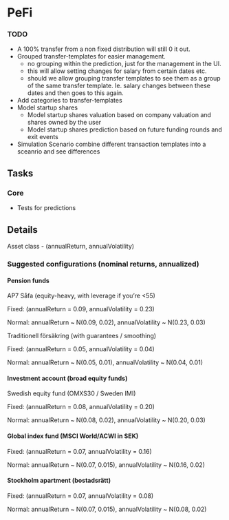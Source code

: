 # PeFi

### TODO

- A 100% transfer from a non fixed distribution will still 0 it out.
- Grouped transfer-templates for easier management.
    - no grouping within the prediction, just for the management in the UI.
    - this will allow setting changes for salary from certain dates etc.
    - should we allow grouping transfer templates to see them as a group of the same transfer template. Ie. salary changes between these dates and then goes to this again.
- Add categories to transfer-templates
- Model startup shares
    - Model startup shares valuation based on company valuation and shares owned by the user
    - Model startup shares prediction based on future funding rounds and exit events
- Simulation Scenario combine different transaction templates into a sceanrio and see differences

## Tasks

### Core

- Tests for predictions

## Details

Asset class - (annualReturn, annualVolatility)

### Suggested configurations (nominal returns, annualized)
#### Pension funds

AP7 Såfa (equity-heavy, with leverage if you’re <55)

Fixed: (annualReturn = 0.09, annualVolatility = 0.23)

Normal: annualReturn ~ N(0.09, 0.02), annualVolatility ~ N(0.23, 0.03)

Traditionell försäkring (with guarantees / smoothing)

Fixed: (annualReturn = 0.05, annualVolatility = 0.04)

Normal: annualReturn ~ N(0.05, 0.01), annualVolatility ~ N(0.04, 0.01)

#### Investment account (broad equity funds)

Swedish equity fund (OMXS30 / Sweden IMI)

Fixed: (annualReturn = 0.08, annualVolatility = 0.20)

Normal: annualReturn ~ N(0.08, 0.02), annualVolatility ~ N(0.20, 0.03)

#### Global index fund (MSCI World/ACWI in SEK)

Fixed: (annualReturn = 0.07, annualVolatility = 0.16)

Normal: annualReturn ~ N(0.07, 0.015), annualVolatility ~ N(0.16, 0.02)

#### Stockholm apartment (bostadsrätt)

Fixed: (annualReturn = 0.07, annualVolatility = 0.08)

Normal: annualReturn ~ N(0.07, 0.015), annualVolatility ~ N(0.08, 0.02)
